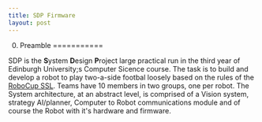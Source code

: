 ```yaml
---
title: SDP Firmware
layout: post
---
```


0. Preamble
===========

SDP is the **S**ystem **D**esign **P**roject large practical run in the third year of Edinburgh University;s Computer Sicence course. The task is to build and develop a robot to play two-a-side footbal loosely based on the rules of the [RoboCup SSL](https://en.wikipedia.org/wiki/RoboCup_Small_Size_League). Teams have 10 members in two groups, one per robot. The System architecture, at an abstract level, is comprised of a Vision system, strategy AI/planner, Computer to Robot communications module and of course the Robot with it's hardware and firmware.

